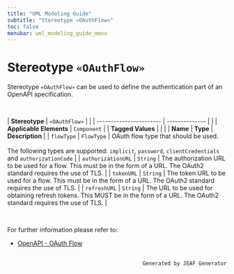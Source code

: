 ```yaml
---
title: "UML Modeling Guide"
subtitle: "Stereotype «OAuthFlow»"
toc: false
menubar: uml_modeling_guide_menu
---
```


# Stereotype `«OAuthFlow»`
Stereotype `«OAuthFlow»` can be used to define the authentication part of an OpenAPI specification.

<br>

| **Stereotype**          | `«OAuthFlow»` | |
| ----------------------- | -------------- | |
| **Applicable Elements** | `Component`        |
| **Tagged Values**       |                       |                                                                                                                                                                                                          |
| **Name**                | **Type**              | **Description**                                                                                                                                                                                          |
| `flowType`   | `FlowType` | OAuth flow type that should be used. <br><br>The following types are supported: `implicit`, `password`, `clientCredentials` and `authorizationCode` |
| `authorizationURL`   | `String` | The authorization URL to be used for a flow. This must be in the form of a URL. The OAuth2 standard requires the use of TLS. |
| `tokenURL`   | `String` | The token URL to be used for a flow. This must be in the form of a URL. The OAuth2 standard requires the use of TLS. |
| `refreshURL`   | `String` | The URL to be used for obtaining refresh tokens. This MUST be in the form of a URL. The OAuth2 standard requires the use of TLS. |

<br>

For further information please refer to:
- [OpenAPI - OAuth Flow](https://spec.openapis.org/oas/latest.html#oauth-flows-object)


<br>

<div style="text-align: right"><code>Generated by JEAF Generator</code></div>

    